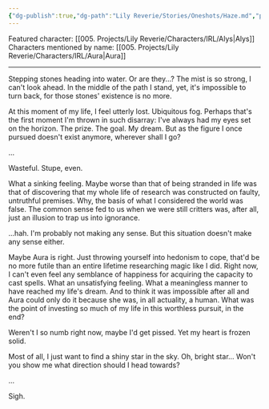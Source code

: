 ```yaml
---
{"dg-publish":true,"dg-path":"Lily Reverie/Stories/Oneshots/Haze.md","permalink":"/lily-reverie/stories/oneshots/haze/","created":"2024-01-20T04:28:36.578-03:00","updated":"2024-01-20T04:28:36.578-03:00"}
---
```


Featured character: [[005. Projects/Lily Reverie/Characters/IRL/Alys\|Alys]]
Characters mentioned by name: [[005. Projects/Lily Reverie/Characters/IRL/Aura\|Aura]]

---

Stepping stones heading into water. Or are they...? The mist is so strong, I can't look ahead. In the middle of the path I stand, yet, it's impossible to turn back, for those stones' existence is no more.

At this moment of my life, I feel utterly lost. Ubiquitous fog. Perhaps that's the first moment I'm thrown in such disarray: I've always had my eyes set on the horizon. The prize. The goal. My dream. But as the figure I once pursued doesn't exist anymore, wherever shall I go?

...

Wasteful. Stupe, even.

What a sinking feeling. Maybe worse than that of being stranded in life was that of discovering that my whole life of research was constructed on faulty, untruthful premises. Why, the basis of what I considered the world was false. The common sense fed to us when we were still critters was, after all, just an illusion to trap us into ignorance.

...hah. I'm probably not making any sense. But this situation doesn't make any sense either.

Maybe Aura is right. Just throwing yourself into hedonism to cope, that'd be no more futile than an entire lifetime researching magic like I did. Right now, I can't even feel any semblance of happiness for acquiring the capacity to cast spells. What an unsatisfying feeling. What a meaningless manner to have reached my life's dream. And to think it was impossible after all and Aura could only do it because she was, in all actuality, a human. What was the point of investing so much of my life in this worthless pursuit, in the end?

Weren't I so numb right now, maybe I'd get pissed. Yet my heart is frozen solid.

Most of all, I just want to find a shiny star in the sky. Oh, bright star... Won't you show me what direction should I head towards?

...

Sigh.